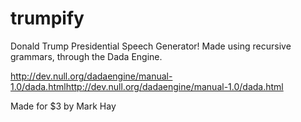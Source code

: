 # trumpify

Donald Trump Presidential Speech Generator! Made using recursive grammars, through the Dada Engine.

http://dev.null.org/dadaengine/manual-1.0/dada.htmlhttp://dev.null.org/dadaengine/manual-1.0/dada.html

Made for $3 by Mark Hay
